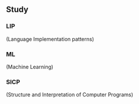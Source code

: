 ## Study

### LIP
(Language Implementation patterns)

### ML
(Machine Learning)

### SICP
(Structure and Interpretation of Computer Programs)